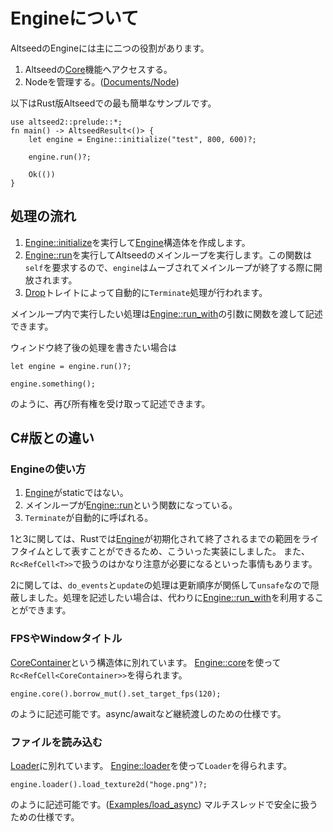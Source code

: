 # Engineについて

AltseedのEngineには主に二つの役割があります。

1. Altseedの[Core](../../core/index.html)機能へアクセスする。
2. Nodeを管理する。([Documents/Node](../_01_node/index.html))

以下はRust版Altseedでの最も簡単なサンプルです。

```no_run
use altseed2::prelude::*;
fn main() -> AltseedResult<()> {
    let engine = Engine::initialize("test", 800, 600)?;

    engine.run()?;

    Ok(())
}
```

## 処理の流れ

1. [Engine::initialize](../../engine/struct.Engine.html#method.initialize)を実行して[Engine](../../engine/struct.Engine.html)構造体を作成します。
1. [Engine::run](../../engine/struct.Engine.html#method.run)を実行してAltseedのメインループを実行します。この関数は`self`を要求するので、`engine`はムーブされてメインループが終了する際に開放されます。
1. [Drop](https://doc.rust-lang.org/std/ops/trait.Drop.html)トレイトによって自動的に`Terminate`処理が行われます。 

メインループ内で実行したい処理は[Engine::run_with](../../engine/struct.Engine.html#method.run)の引数に関数を渡して記述できます。

ウィンドウ終了後の処理を書きたい場合は

```ignore
let engine = engine.run()?;

engine.something();
```

のように、再び所有権を受け取って記述できます。

## C#版との違い

### Engineの使い方
1. [Engine](../../engine/struct.Engine.html)がstaticではない。
2. メインループが[Engine::run](../../engine/struct.Engine.html#method.run)という関数になっている。
3. `Terminate`が自動的に呼ばれる。

1と3に関しては、Rustでは[Engine](../../engine/struct.Engine.html)が初期化されて終了されるまでの範囲をライフタイムとして表すことができるため、こういった実装にしました。
また、`Rc<RefCell<T>>`で扱うのはかなり注意が必要になるといった事情もあります。

2に関しては、`do_events`と`update`の処理は更新順序が関係して`unsafe`なので隠蔽しました。処理を記述したい場合は、代わりに[Engine::run_with](../../engine/struct.Engine.html#method.run)を利用することができます。

### FPSやWindowタイトル
[CoreContainer](../../engine/struct.CoreContainer.html)という構造体に別れています。
[Engine::core](../../engine/struct.Engine.html#method.core)を使って`Rc<RefCell<CoreContainer>>`を得られます。

```ignore
engine.core().borrow_mut().set_target_fps(120);
```

のように記述可能です。async/awaitなど継続渡しのための仕様です。

### ファイルを読み込む
[Loader](../../engine/struct.Loader.html)に別れています。
[Engine::loader](../../engine/struct.Engine.html#method.loader)を使って`Loader`を得られます。

```ignore
engine.loader().load_texture2d("hoge.png")?;
```

のように記述可能です。([Examples/load_async](../../examples/_06_load_async.rs))
マルチスレッドで安全に扱うための仕様です。
